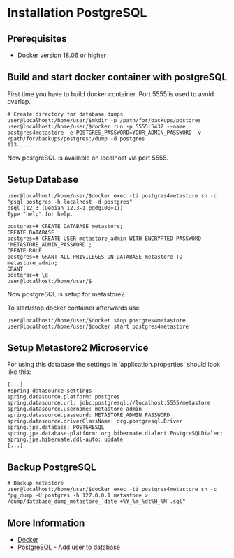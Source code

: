 # Installation PostgreSQL

## Prerequisites
- Docker version 18.06 or higher

## Build and start docker container with postgreSQL
First time you have to build docker container. Port 5555 is used to avoid overlap.
```bash=bash
# Create directory for database dumps
user@localhost:/home/user/$mkdir -p /path/for/backups/postgres
user@localhost:/home/user/$docker run -p 5555:5432 --name postgres4metastore -e POSTGRES_PASSWORD=YOUR_ADMIN_PASSWORD -v /path/for/backups/postgres:/dump -d postgres
123.....
```
Now postgreSQL is available on localhost via port 5555.

## Setup Database
```bash=bash
user@localhost:/home/user/$docker exec -ti postgres4metastore sh -c "psql postgres -h localhost -d postgres"
psql (12.3 (Debian 12.3-1.pgdg100+1))
Type "help" for help.

postgres=# CREATE DATABASE metastore;
CREATE DATABASE
postgres=# CREATE USER metastore_admin WITH ENCRYPTED PASSWORD 'METASTORE_ADMIN_PASSWORD';
CREATE ROLE
postgres=# GRANT ALL PRIVILEGES ON DATABASE metastore TO metastore_admin;
GRANT
postgres=# \q
user@localhost:/home/user/$
```
Now postgreSQL is setup for metastore2.

To start/stop docker container afterwards use
```bash=bash
user@localhost:/home/user/$docker stop postgres4metastore
user@localhost:/home/user/$docker start postgres4metastore
```
## Setup Metastore2 Microservice
For using this database the settings in 'application.properties' should look like this:
```
[...]
#spring datasource settings
spring.datasource.platform: postgres
spring.datasource.url: jdbc:postgresql://localhost:5555/metastore
spring.datasource.username: metastore_admin
spring.datasource.password: METASTORE_ADMIN_PASSWORD
spring.datasource.driverClassName: org.postgresql.Driver
spring.jpa.database: POSTGRESQL
spring.jpa.database-platform: org.hibernate.dialect.PostgreSQLDialect
spring.jpa.hibernate.ddl-auto: update
[...]
```

## Backup PostgreSQL
```bash=bash
# Backup metastore
user@localhost:/home/user/$docker exec -ti postgres4metastore sh -c "pg_dump -U postgres -h 127.0.0.1 metastore > /dump/database_dump_metastore_`date +%Y_%m_%dt%H_%M`.sql"
```


## More Information

* [Docker](https://www.docker.com/)
* [PostgreSQL - Add user to database](https://medium.com/coding-blocks/creating-user-database-and-adding-access-on-postgresql-8bfcd2f4a91e)
